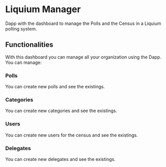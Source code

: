 # Liquium Manager
Dapp with the dashboard to manage the Polls and the Census in a Liquium polling system.

## Functionalities

With this dashboard you can manage all your organization using the Dapp. You can manage:

### Polls

You can create new polls and see the existings.

### Categories

You can create new categories and see the existings.

### Users

You can create new users for the census and see the existings.

### Delegates

You can create new delegates and see the existings.
